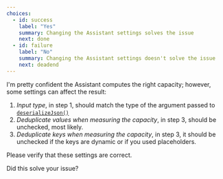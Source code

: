 ```yaml
---
choices:
  - id: success
    label: "Yes"
    summary: Changing the Assistant settings solves the issue
    next: done
  - id: failure
    label: "No"
    summary: Changing the Assistant settings doesn't solve the issue
    next: deadend
---
```


I'm pretty confident the Assistant computes the right capacity; however, some settings can affect the result:

1. *Input type*, in step 1, should match the type of the argument passed to [`deserializeJson()`](/v6/api/json/deserializejson/)
2. *Deduplicate values when measuring the capacity*, in step 3, should be unchecked, most likely.
3. *Deduplicate keys when measuring the capacity*, in step 3, it should be unchecked if the keys are dynamic or if you used placeholders.

Please verify that these settings are correct.

Did this solve your issue?